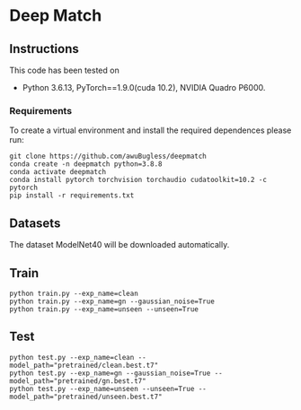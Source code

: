 # Deep Match

## Instructions
This code has been tested on
- Python 3.6.13, PyTorch==1.9.0(cuda 10.2), NVIDIA Quadro P6000.
  
### Requirements
To create a virtual environment and install the required dependences please run:
```
git clone https://github.com/awuBugless/deepmatch
conda create -n deepmatch python=3.8.8
conda activate deepmatch
conda install pytorch torchvision torchaudio cudatoolkit=10.2 -c pytorch
pip install -r requirements.txt
```

## Datasets
The dataset ModelNet40 will be downloaded automatically.

## Train
```shell
python train.py --exp_name=clean
python train.py --exp_name=gn --gaussian_noise=True
python train.py --exp_name=unseen --unseen=True
```
## Test
```shell
python test.py --exp_name=clean --model_path="pretrained/clean.best.t7"
python test.py --exp_name=gn --gaussian_noise=True --model_path="pretrained/gn.best.t7"
python test.py --exp_name=unseen --unseen=True --model_path="pretrained/unseen.best.t7"
```